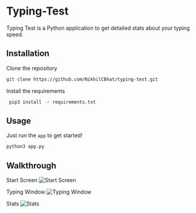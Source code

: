 # Typing-Test

Typing Test is a Python application to get detailed stats about your typing speed. 

## Installation

Clone the repository

```bash
git clone https://github.com/NikhilCBhat/typing-test.git
```

Install the requirements 
```bash
 pip3 install -r requirements.txt 
```

## Usage

Just run the `app` to get started!

```bash
python3 app.py
```

## Walkthrough

Start Screen
![Start Screen](https://i.imgur.com/EPI5bO4.png)

Typing Window
![Typing Window](https://i.imgur.com/RwPBzLr.png)

Stats
![Stats](https://i.imgur.com/py4i1IN.png)
